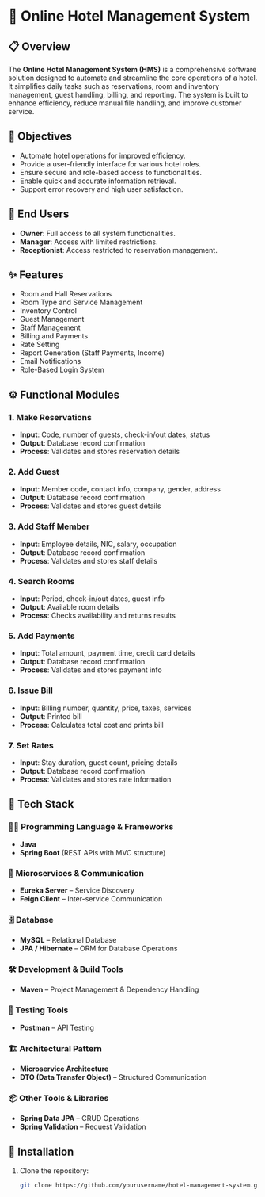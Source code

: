 # 🏨 Online Hotel Management System

## 📋 Overview

The **Online Hotel Management System (HMS)** is a comprehensive software solution designed to automate and streamline the core operations of a hotel. It simplifies daily tasks such as reservations, room and inventory management, guest handling, billing, and reporting. The system is built to enhance efficiency, reduce manual file handling, and improve customer service.

## 🎯 Objectives

- Automate hotel operations for improved efficiency.
- Provide a user-friendly interface for various hotel roles.
- Ensure secure and role-based access to functionalities.
- Enable quick and accurate information retrieval.
- Support error recovery and high user satisfaction.

## 👥 End Users

- **Owner**: Full access to all system functionalities.
- **Manager**: Access with limited restrictions.
- **Receptionist**: Access restricted to reservation management.

## ✨ Features

- Room and Hall Reservations
- Room Type and Service Management
- Inventory Control
- Guest Management
- Staff Management
- Billing and Payments
- Rate Setting
- Report Generation (Staff Payments, Income)
- Email Notifications
- Role-Based Login System

## ⚙️ Functional Modules

### 1. Make Reservations
- **Input**: Code, number of guests, check-in/out dates, status
- **Output**: Database record confirmation
- **Process**: Validates and stores reservation details

### 2. Add Guest
- **Input**: Member code, contact info, company, gender, address
- **Output**: Database record confirmation
- **Process**: Validates and stores guest details

### 3. Add Staff Member
- **Input**: Employee details, NIC, salary, occupation
- **Output**: Database record confirmation
- **Process**: Validates and stores staff details

### 4. Search Rooms
- **Input**: Period, check-in/out dates, guest info
- **Output**: Available room details
- **Process**: Checks availability and returns results

### 5. Add Payments
- **Input**: Total amount, payment time, credit card details
- **Output**: Database record confirmation
- **Process**: Validates and stores payment info

### 6. Issue Bill
- **Input**: Billing number, quantity, price, taxes, services
- **Output**: Printed bill
- **Process**: Calculates total cost and prints bill

### 7. Set Rates
- **Input**: Stay duration, guest count, pricing details
- **Output**: Database record confirmation
- **Process**: Validates and stores rate information

## 🚀 Tech Stack

### 🧑‍💻 Programming Language & Frameworks
- **Java**
- **Spring Boot** (REST APIs with MVC structure)

### 🔗 Microservices & Communication
- **Eureka Server** – Service Discovery
- **Feign Client** – Inter-service Communication

### 🗄️ Database
- **MySQL** – Relational Database
- **JPA / Hibernate** – ORM for Database Operations

### 🛠️ Development & Build Tools
- **Maven** – Project Management & Dependency Handling

### 🧪 Testing Tools
- **Postman** – API Testing

### 🏗️ Architectural Pattern
- **Microservice Architecture**
- **DTO (Data Transfer Object)** – Structured Communication

### 📦 Other Tools & Libraries
- **Spring Data JPA** – CRUD Operations
- **Spring Validation** – Request Validation

## 🚀 Installation

1. Clone the repository:
   ```bash
   git clone https://github.com/yourusername/hotel-management-system.git
   ```
